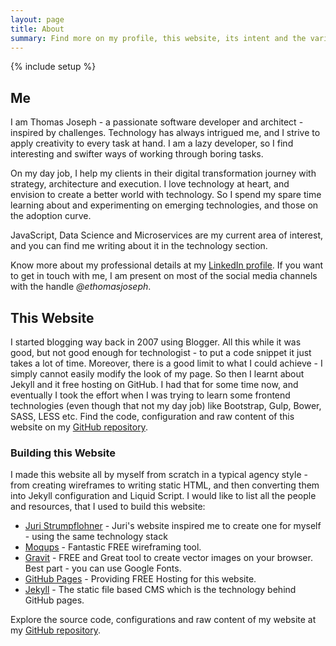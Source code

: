 ```yaml
---
layout: page
title: About
summary: Find more on my profile, this website, its intent and the various elements used to build it.
---
```

{% include setup %}
## Me
I am Thomas Joseph - a passionate software developer and architect - inspired by challenges. Technology has always intrigued me, and I strive to apply creativity to every task at hand. I am a lazy developer, so I find interesting and swifter ways of working through boring tasks.

On my day job, I help my clients in their digital transformation journey with strategy, architecture and execution. I love technology at heart, and envision to create a better world with technology. So I spend my spare time learning about and experimenting on emerging technologies, and those on the adoption curve.

JavaScript, Data Science and Microservices are my current area of interest, and you can find me writing about it in the technology section.

Know more about my professional details at my <a href="https://www.linkedin.com/{{ site.author.linkedin }}" target="_blank">LinkedIn profile</a>. If you want to get in touch with me, I am present on most of the social media channels with the handle *@ethomasjoseph*.

## This Website
I started blogging way back in 2007 using Blogger. All this while it was good, but not good enough for technologist - to put a code snippet it just takes a lot of time. Moreover, there is a good limit to what I could achieve - I simply cannot easily modify the look of my page. So then I learnt about Jekyll and it free hosting on GitHub. I had that for some time now, and eventually I took the effort when I was trying to learn some frontend technologies (even though that not my day job) like Bootstrap, Gulp, Bower, SASS, LESS etc. Find the code, configuration and raw content of this website on my <a href="https://github.com/ethomasjoseph/ethomasjoseph.com" target="_blank">GitHub repository</a>.

### Building this Website
I made this website all by myself from scratch in a typical agency style - from creating wireframes to writing static HTML, and then converting them into Jekyll configuration and Liquid Script. I would like to list all the people and resources, that I used to build this website:

* [Juri Strumpflohner](https://juristr.com) - Juri's website inspired me to create one for myself - using the same technology stack
* [Moqups](https://moqups.com) - Fantastic FREE wireframing tool.
* [Gravit](https://gravit.io) - FREE and Great tool to create vector images on your browser. Best part - you can use Google Fonts.
* [GitHub Pages](https://pages.github.com) - Providing FREE Hosting for this website.
* [Jekyll](http://jekyllrb.com) - The static file based CMS which is the technology behind GitHub pages.

Explore the source code, configurations and raw content of my website at my <a href="https://github.com/ethomasjoseph/ethomasjoseph.com" target="_blank">GitHub repository</a>.
